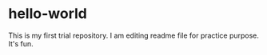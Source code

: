 # hello-world
This is my first trial repository.
I am editing readme file for practice purpose.
It's fun.
